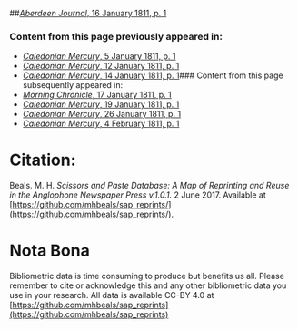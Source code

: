 ##[*Aberdeen Journal*, 16 January 1811, p. 1](https://mhbeals.github.io/sap_html/Aberdeen-Journal/Aberdeen-Journal-16-January-1811-p-1)

### Content from this page previously appeared in:
+ [*Caledonian Mercury*, 5 January 1811, p. 1](https://mhbeals.github.io/sap_html/Caledonian-Mercury/Caledonian-Mercury-5-January-1811-p-1)
+ [*Caledonian Mercury*, 12 January 1811, p. 1](https://mhbeals.github.io/sap_html/Caledonian-Mercury/Caledonian-Mercury-12-January-1811-p-1)
+ [*Caledonian Mercury*, 14 January 1811, p. 1](https://mhbeals.github.io/sap_html/Caledonian-Mercury/Caledonian-Mercury-14-January-1811-p-1)### Content from this page subsequently appeared in:
+ [*Morning Chronicle*, 17 January 1811, p. 1](https://mhbeals.github.io/sap_html/Morning-Chronicle/Morning-Chronicle-17-January-1811-p-1)
+ [*Caledonian Mercury*, 19 January 1811, p. 1](https://mhbeals.github.io/sap_html/Caledonian-Mercury/Caledonian-Mercury-19-January-1811-p-1)
+ [*Caledonian Mercury*, 26 January 1811, p. 1](https://mhbeals.github.io/sap_html/Caledonian-Mercury/Caledonian-Mercury-26-January-1811-p-1)
+ [*Caledonian Mercury*, 4 February 1811, p. 1](https://mhbeals.github.io/sap_html/Caledonian-Mercury/Caledonian-Mercury-4-February-1811-p-1)
                    
# Citation: 

Beals. M. H. *Scissors and Paste Database: A Map of Reprinting and Reuse in the Anglophone Newspaper Press v.1.0.1.* 2 June 2017. Available at [https://github.com/mhbeals/sap_reprints/](https://github.com/mhbeals/sap_reprints/). 
                    
# Nota Bona

Bibliometric data is time consuming to produce but benefits us all. Please remember to cite or acknowledge this and any other bibliometric data you use in your research. All data is available CC-BY 4.0 at [https://github.com/mhbeals/sap_reprints](https://github.com/mhbeals/sap_reprints)